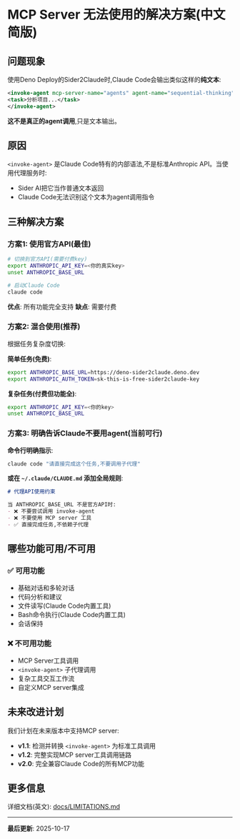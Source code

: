 # MCP Server 无法使用的解决方案(中文简版)

## 问题现象

使用Deno Deploy的Sider2Claude时,Claude Code会输出类似这样的**纯文本**:

```xml
<invoke-agent mcp-server-name="agents" agent-name="sequential-thinking">
<task>分析项目...</task>
</invoke-agent>
```

**这不是真正的agent调用**,只是文本输出。

## 原因

`<invoke-agent>` 是Claude Code特有的内部语法,不是标准Anthropic API。当使用代理服务时:
- Sider AI把它当作普通文本返回
- Claude Code无法识别这个文本为agent调用指令

## 三种解决方案

### 方案1: 使用官方API(最佳)

```bash
# 切换到官方API(需要付费key)
export ANTHROPIC_API_KEY=<你的真实key>
unset ANTHROPIC_BASE_URL

# 启动Claude Code
claude code
```

**优点**: 所有功能完全支持
**缺点**: 需要付费

### 方案2: 混合使用(推荐)

根据任务复杂度切换:

**简单任务(免费)**:
```bash
export ANTHROPIC_BASE_URL=https://deno-sider2claude.deno.dev
export ANTHROPIC_AUTH_TOKEN=sk-this-is-free-sider2claude-key
```

**复杂任务(付费但功能全)**:
```bash
export ANTHROPIC_API_KEY=<你的key>
unset ANTHROPIC_BASE_URL
```

### 方案3: 明确告诉Claude不要用agent(当前可行)

**命令行明确指示**:
```bash
claude code "请直接完成这个任务,不要调用子代理"
```

**或在 `~/.claude/CLAUDE.md` 添加全局规则**:
```markdown
# 代理API使用约束

当 ANTHROPIC_BASE_URL 不是官方API时:
- ❌ 不要尝试调用 invoke-agent
- ❌ 不要使用 MCP server 工具
- ✅ 直接完成任务,不依赖子代理
```

## 哪些功能可用/不可用

### ✅ 可用功能

- 基础对话和多轮对话
- 代码分析和建议
- 文件读写(Claude Code内置工具)
- Bash命令执行(Claude Code内置工具)
- 会话保持

### ❌ 不可用功能

- MCP Server工具调用
- `<invoke-agent>` 子代理调用
- 复杂工具交互工作流
- 自定义MCP server集成

## 未来改进计划

我们计划在未来版本中支持MCP server:

- **v1.1**: 检测并转换 `<invoke-agent>` 为标准工具调用
- **v1.2**: 完整实现MCP server工具调用链路
- **v2.0**: 完全兼容Claude Code的所有MCP功能

## 更多信息

详细文档(英文): [docs/LIMITATIONS.md](LIMITATIONS.md)

---

**最后更新**: 2025-10-17

